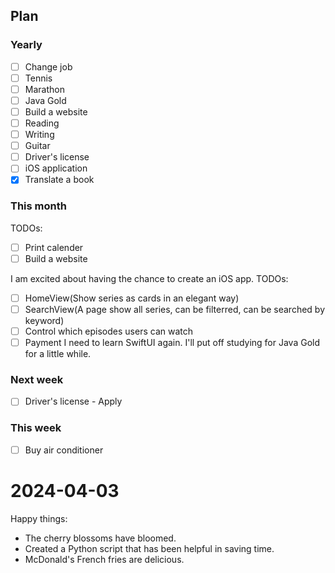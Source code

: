 ## Plan

### Yearly

- [ ] Change job
- [ ] Tennis
- [ ] Marathon
- [ ] Java Gold
- [ ] Build a website
- [ ] Reading
- [ ] Writing
- [ ] Guitar
- [ ] Driver's license
- [ ] iOS application
- [x] Translate a book

### This month
TODOs:
- [ ] Print calender
- [ ] Build a website

I am excited about having the chance to create an iOS app.
TODOs:
- [ ] HomeView(Show series as cards in an elegant way)
- [ ] SearchView(A page show all series, can be filterred, can be searched by keyword)
- [ ] Control which episodes users can watch
- [ ] Payment
I need to learn SwiftUI again. I'll put off studying for Java Gold for a little while.

### Next week
- [ ] Driver's license - Apply

### This week

- [ ] Buy air conditioner
   
2024-04-03
==========
Happy things:
- The cherry blossoms have bloomed.
- Created a Python script that has been helpful in saving time. 
- McDonald's French fries are delicious.

